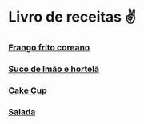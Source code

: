 # Livro de receitas :v:

### [Frango frito coreano](https://github.com/Elyss029/recipe-librum/blob/main/frango_coreano.md)

### [Suco de lmão e hortelã](https://github.com/Elyss029/recipe-librum/blob/main/limao_e_hortela.md)

### [Cake Cup](https://github.com/Elyss029/recipe-librum/blob/main/cake_cup.md)
### [Salada](https://github.com/Elyss029/recipe-librum/blob/main/salada.md)
